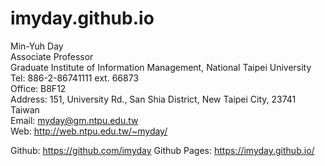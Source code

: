 # imyday.github.io
Min-Yuh Day  
Associate Professor  
Graduate Institute of Information Management, National Taipei University  
Tel: 886-2-86741111 ext. 66873  
Office: B8F12  
Address: 151, University Rd., San Shia District, New Taipei City, 23741 Taiwan  
Email: myday@gm.ntpu.edu.tw  
Web: http://web.ntpu.edu.tw/~myday/  

Github: https://github.com/imyday
Github Pages: https://imyday.github.io/ 
  
